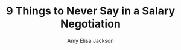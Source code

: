 ---
title: 9 Things to Never Say in a Salary Negotiation
publication: glassdoor
article_url: https://www.glassdoor.com/blog/9-things-to-never-say-in-a-salary-negotiation/
author: Amy Elisa Jackson
thumbnail: glassdoor.png
---